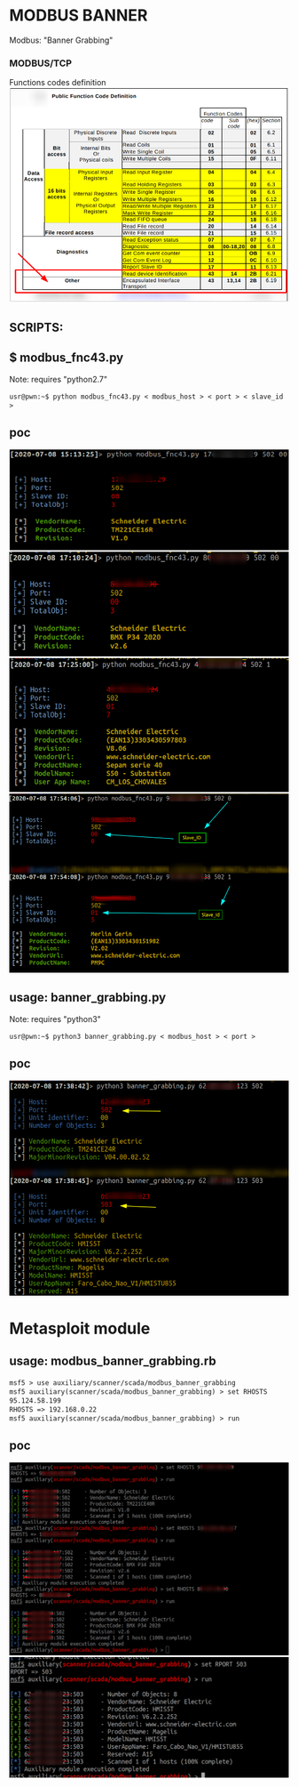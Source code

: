 # MODBUS BANNER
Modbus: "Banner Grabbing"

### MODBUS/TCP

Functions codes definition
![poc_1](../info/modbusFNC43.png)

## SCRIPTS:
## $ modbus_fnc43.py
Note: requires "python2.7"

	usr@pwn:~$ python modbus_fnc43.py < modbus_host > < port > < slave_id >

## poc	
![poc_1](screenshot/poc_1.png)
![poc_2](screenshot/poc_2.png)
![poc_2](screenshot/poc_3.png)
![poc_2](screenshot/poc_4.png)

## usage: banner_grabbing.py
Note: requires "python3"
	
	usr@pwn:~$ python3 banner_grabbing.py < modbus_host > < port >

## poc	
![poc_2](screenshot/poc_b_4.png)

# Metasploit module
## usage: modbus_banner_grabbing.rb

	msf5 > use auxiliary/scanner/scada/modbus_banner_grabbing
	msf5 auxiliary(scanner/scada/modbus_banner_grabbing) > set RHOSTS 95.124.58.199
	RHOSTS => 192.168.0.22
	msf5 auxiliary(scanner/scada/modbus_banner_grabbing) > run
	
## poc
![msf_module](screenshot/poc_msf_3.png)
![msf_module](screenshot/poc_msf_4.png)
